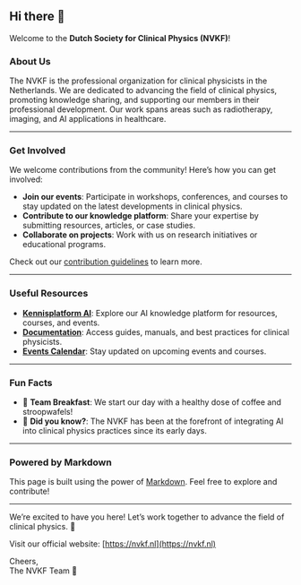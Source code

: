 ## Hi there 👋  

Welcome to the **Dutch Society for Clinical Physics (NVKF)**!  

<!--

**Here are some ideas to get you started:**

🙋‍♀️ A short introduction - what is your organization all about?  
🌈 Contribution guidelines - how can the community get involved?  
👩‍💻 Useful resources - where can the community find your docs? Is there anything else the community should know?  
🍿 Fun facts - what does your team eat for breakfast?  
🧙 Remember, you can do mighty things with the power of [Markdown](https://docs.github.com/github/writing-on-github/getting-started-with-writing-and-formatting-on-github/basic-writing-and-formatting-syntax)  
-->

### **About Us**  
The NVKF is the professional organization for clinical physicists in the Netherlands. We are dedicated to advancing the field of clinical physics, promoting knowledge sharing, and supporting our members in their professional development. Our work spans areas such as radiotherapy, imaging, and AI applications in healthcare.  

---

### **Get Involved**  
We welcome contributions from the community! Here’s how you can get involved:  
- **Join our events**: Participate in workshops, conferences, and courses to stay updated on the latest developments in clinical physics.  
- **Contribute to our knowledge platform**: Share your expertise by submitting resources, articles, or case studies.  
- **Collaborate on projects**: Work with us on research initiatives or educational programs.  

Check out our [contribution guidelines](https://nvkf.nl/contribute) to learn more.  

---

### **Useful Resources**  
- **[Kennisplatform AI](https://nvkf.nl/kennisplatform-ai)**: Explore our AI knowledge platform for resources, courses, and events.  
- **[Documentation](https://nvkf.nl/docs)**: Access guides, manuals, and best practices for clinical physicists.  
- **[Events Calendar](https://nvkf.nl/events)**: Stay updated on upcoming events and courses.  

---

### **Fun Facts**  
- 🍳 **Team Breakfast**: We start our day with a healthy dose of coffee and stroopwafels!  
- 🧠 **Did you know?**: The NVKF has been at the forefront of integrating AI into clinical physics practices since its early days.  

---

### **Powered by Markdown**  
This page is built using the power of [Markdown](https://docs.github.com/github/writing-on-github/getting-started-with-writing-and-formatting-on-github/basic-writing-and-formatting-syntax). Feel free to explore and contribute!  

---

We’re excited to have you here! Let’s work together to advance the field of clinical physics. 🚀  

<!-- Add a link to your main website or contact page -->  
Visit our official website: [https://nvkf.nl](https://nvkf.nl)  

<!-- Add a friendly closing -->  
Cheers,  
The NVKF Team 🌟
